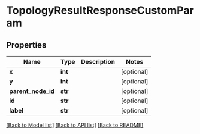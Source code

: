 # TopologyResultResponseCustomParam

## Properties
Name | Type | Description | Notes
------------ | ------------- | ------------- | -------------
**x** | **int** |  | [optional] 
**y** | **int** |  | [optional] 
**parent_node_id** | **str** |  | [optional] 
**id** | **str** |  | [optional] 
**label** | **str** |  | [optional] 

[[Back to Model list]](../README.md#documentation-for-models) [[Back to API list]](../README.md#documentation-for-api-endpoints) [[Back to README]](../README.md)


